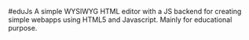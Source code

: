 #eduJs
A simple WYSIWYG HTML editor with a JS backend for creating simple webapps using HTML5 and Javascript. Mainly for educational purpose.

